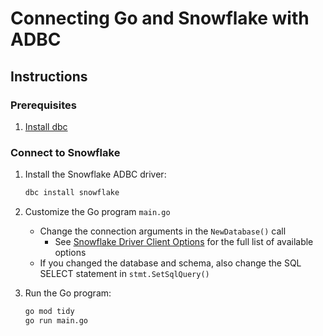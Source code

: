 # Connecting Go and Snowflake with ADBC

## Instructions

### Prerequisites

1. [Install dbc](https://docs.columnar.tech/dbc/getting_started/installation/)

### Connect to Snowflake

1. Install the Snowflake ADBC driver:

   ```sh
   dbc install snowflake
   ```

1. Customize the Go program `main.go`
   - Change the connection arguments in the `NewDatabase()` call
     - See [Snowflake Driver Client Options](https://arrow.apache.org/adbc/current/driver/snowflake.html#client-options) for the full list of available options
   - If you changed the database and schema, also change the SQL SELECT statement in `stmt.SetSqlQuery()`

1. Run the Go program:

   ```sh
   go mod tidy
   go run main.go
   ```
